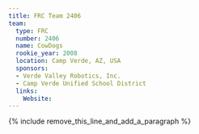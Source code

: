 ```yaml
---
title: FRC Team 2406
team:
  type: FRC
  number: 2406
  name: CowDogs
  rookie_year: 2008
  location: Camp Verde, AZ, USA
  sponsors:
  - Verde Valley Robotics, Inc.
  - Camp Verde Unified School District
  links:
    Website:
---
```


{% include remove_this_line_and_add_a_paragraph %}